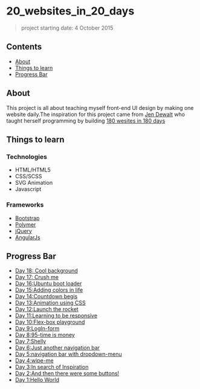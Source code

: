 # 20_websites_in_20_days
> project starting date: 4 October 2015

## Contents

- [About](#about)
- [Things to learn](#things-to-learn)
- [Progress Bar](#progress-bar)

## About

This project is all about teaching myself front-end UI design by making one website daily.The inspiration for this project came from [Jen Dewalt](https://github.com/jendewalt) who taught herself programming by building [180 wesites in 180 days](http://jenniferdewalt.com/)

## Things to learn

### Technologies

- HTML/HTML5
- CSS/SCSS
- SVG Animation
- Javascript

### Frameworks

- [Bootstrap](http://getbootstrap.com/)
- [Polymer](https://www.polymer-project.org/0.5/)
- [jQuery](https://jquery.com/)
- [AngularJs](https://angularjs.org/)

## Progress Bar
- [Day 18: Cool background](https://github.com/andy1729/200_websites_in_200_days/tree/master/day18)
- [Day 17: Crush me](https://github.com/andy1729/200_websites_in_200_days/tree/master/day17)
- [Day 16:Ubuntu boot loader](https://github.com/andy1729/200_websites_in_200_days/tree/master/day16)
- [Day 15:Adding colors in life](https://github.com/andy1729/200_websites_in_200_days/tree/master/day15)
- [Day 14:Countdown begis](https://github.com/andy1729/200_websites_in_200_days/tree/master/day14)
- [Day 13:Animation using CSS](https://github.com/andy1729/200_websites_in_200_days/tree/master/day13) 
- [Day 12:Launch the rocket](https://github.com/andy1729/200_websites_in_200_days/tree/master/day12)
- [Day 11:Learning to be responsive](https://github.com/andy1729/200_websites_in_200_days/tree/master/day11)
- [Day 10:Flex-box playground](https://github.com/andy1729/200_websites_in_200_days/tree/master/day10)
- [Day 9:LogIn-form](https://github.com/andy1729/200_websites_in_200_days/tree/master/day9)
- [Day 8:95-time is money](https://github.com/andy1729/200_websites_in_200_days/tree/master/day8)
- [Day 7:Shelly](https://github.com/andy1729/200_websites_in_200_days/tree/master/day7)
- [Day 6:Just another navigation bar](https://github.com/andy1729/200_websites_in_200_days/tree/master/day6)
- [Day 5:navigation bar with dropdown-menu](https://github.com/andy1729/200_websites_in_200_days/tree/master/day5)
- [Day 4:wipe-me](https://github.com/andy1729/200_websites_in_200_days/tree/master/day4)
- [Day 3:In search of Inspiration](https://github.com/andy1729/200_websites_in_200_days/tree/master/day3)
- [Day 2:And then there were some buttons!](https://github.com/andy1729/200_websites_in_200_days/tree/master/day2)
- [Day 1:Hello World](https://github.com/andy1729/200_websites_in_200_days/tree/master/day1)


